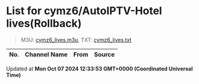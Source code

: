 # List for **cymz6/AutoIPTV-Hotel lives**(Rollback)

> M3U: [cymz6_lives.m3u](/cymz6_lives.m3u), TXT: [cymz6_lives.txt](/txt/cymz6_lives.txt)

| No. | Channel Name | From | Source |
| --- | ------------ | ---- | ------ |


Updated at **Mon Oct 07 2024 12:33:53 GMT+0000 (Coordinated Universal Time)**
